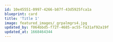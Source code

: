 ```yaml
---
id: 10e45551-0997-4266-b87f-43d5925fca1a
blueprint: card
title: 'Title 1'
image: featured_images/_grpalmgrs4.jpg
updated_by: f064bbd5-f72f-4685-ac55-fa31af92a19f
updated_at: 1668464344
---
```

